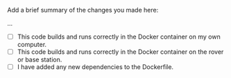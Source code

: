 Add a brief summary of the changes you made here:

...

- [ ] This code builds and runs correctly in the Docker container on my own computer.
- [ ] This code builds and runs correctly in the Docker container on the rover or base station.
- [ ] I have added any new dependencies to the Dockerfile.